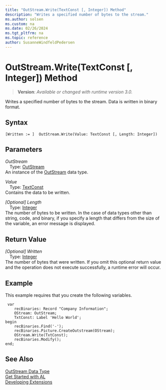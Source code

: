 ```yaml
---
title: "OutStream.Write(TextConst [, Integer]) Method"
description: "Writes a specified number of bytes to the stream."
ms.author: solsen
ms.custom: na
ms.date: 02/26/2024
ms.tgt_pltfrm: na
ms.topic: reference
author: SusanneWindfeldPedersen
---
```

[//]: # (START>DO_NOT_EDIT)
[//]: # (IMPORTANT:Do not edit any of the content between here and the END>DO_NOT_EDIT.)
[//]: # (Any modifications should be made in the .xml files in the ModernDev repo.)
# OutStream.Write(TextConst [, Integer]) Method
> **Version**: _Available or changed with runtime version 3.0._

Writes a specified number of bytes to the stream. Data is written in binary format.


## Syntax
```AL
[Written := ]  OutStream.Write(Value: TextConst [, Length: Integer])
```
## Parameters
*OutStream*  
&emsp;Type: [OutStream](outstream-data-type.md)  
An instance of the [OutStream](outstream-data-type.md) data type.  

*Value*  
&emsp;Type: [TextConst](../textconst/textconst-data-type.md)  
Contains the data to be written.  

*[Optional] Length*  
&emsp;Type: [Integer](../integer/integer-data-type.md)  
The number of bytes to be written. In the case of data types other than string, code, and binary, if you specify a length that differs from the size of the variable, an error message is displayed.  


## Return Value
*[Optional] Written*  
&emsp;Type: [Integer](../integer/integer-data-type.md)  
The number of bytes that were written. If you omit this optional return value and the operation does not execute successfully, a runtime error will occur.  


[//]: # (IMPORTANT: END>DO_NOT_EDIT)

## Example

This example requires that you create the following variables.  
  
```al
 var
    recBinaries: Record "Company Information";
    OStream: OutStream;
    TxtConst: Label 'Hello World';
begin
    recBinaries.Find('-');  
    recBinaries.Picture.CreateOutstream(OStream);   
    OStream.Write(TxtConst);  
    recBinaries.Modify();  
end;
```   

## See Also
[OutStream Data Type](outstream-data-type.md)  
[Get Started with AL](../../devenv-get-started.md)  
[Developing Extensions](../../devenv-dev-overview.md)